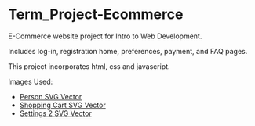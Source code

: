 # Term_Project-Ecommerce

E-Commerce website project for Intro to Web Development. 

Includes log-in, registration home, preferences, payment, and FAQ pages. 

This project incorporates html, css and javascript. 


Images Used:
- [Person SVG Vector](https://www.svgrepo.com/svg/506667/person)
- [Shopping Cart SVG Vector](https://www.svgrepo.com/svg/521847/shopping-cart)
- [Settings 2 SVG Vector](https://www.svgrepo.com/svg/501350/settings-2)